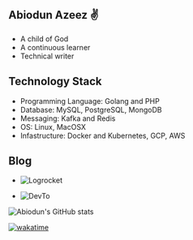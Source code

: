 ## Abiodun Azeez ✌️

- A child of God
- A continuous learner
- Technical writer

## Technology Stack

- Programming Language: Golang and PHP
- Database: MySQL, PostgreSQL, MongoDB
- Messaging: Kafka and Redis
- OS: Linux, MacOSX
- Infastructure: Docker and Kubernetes, GCP, AWS

## Blog
- ![Logrocket](https://blog.logrocket.com/author/abiodunsolomon/)

- ![DevTo](https://dev.to/iamhabbeboy)

![Abiodun's GitHub stats](https://github-readme-stats.vercel.app/api?username=iamhabbeboy&count_private=true)

[![wakatime](https://wakatime.com/badge/user/d5da7c45-9fb8-4bcc-bf8c-994401269702.svg)](https://wakatime.com/@d5da7c45-9fb8-4bcc-bf8c-994401269702)
